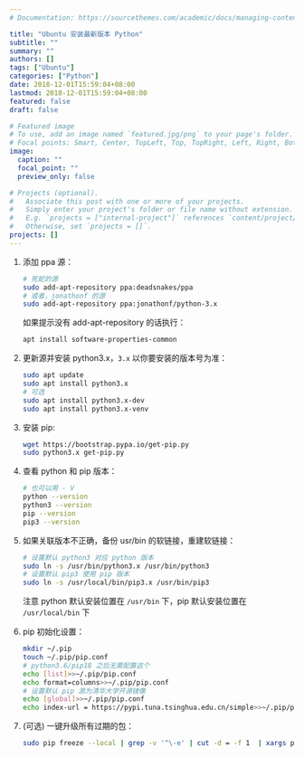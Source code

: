 ```yaml
---
# Documentation: https://sourcethemes.com/academic/docs/managing-content/

title: "Ubuntu 安装最新版本 Python"
subtitle: ""
summary: ""
authors: []
tags: ["Ubuntu"]
categories: ["Python"]
date: 2018-12-01T15:59:04+08:00
lastmod: 2018-12-01T15:59:04+08:00
featured: false
draft: false

# Featured image
# To use, add an image named `featured.jpg/png` to your page's folder.
# Focal points: Smart, Center, TopLeft, Top, TopRight, Left, Right, BottomLeft, Bottom, BottomRight.
image:
  caption: ""
  focal_point: ""
  preview_only: false

# Projects (optional).
#   Associate this post with one or more of your projects.
#   Simply enter your project's folder or file name without extension.
#   E.g. `projects = ["internal-project"]` references `content/project/deep-learning/index.md`.
#   Otherwise, set `projects = []`.
projects: []
---
```


1. 添加 ppa 源：

    ```bash
    # 死蛇的源
    sudo add-apt-repository ppa:deadsnakes/ppa
    # 或者，jonathonf 的源
    sudo add-apt-repository ppa:jonathonf/python-3.x
    ```

    如果提示没有 add-apt-repository 的话执行：

    ```bash
    apt install software-properties-common
    ```

2. 更新源并安装 python3.x，`3.x` 以你要安装的版本号为准：

    ```bash
    sudo apt update
    sudo apt install python3.x
    # 可选
    sudo apt install python3.x-dev
    sudo apt install python3.x-venv
    ```

3. 安装 pip:

    ```bash
    wget https://bootstrap.pypa.io/get-pip.py
    sudo python3.x get-pip.py
    ```

4. 查看 python 和 pip 版本：

    ```bash
    # 也可以用 - V
    python --version
    python3 --version
    pip --version
    pip3 --version
    ```

5. 如果关联版本不正确，备份 usr/bin 的软链接，重建软链接：

    ```bash
    # 设置默认 python3 对应 python 版本
    sudo ln -s /usr/bin/python3.x /usr/bin/python3
    # 设置默认 pip3 使用 pip 版本
    sudo ln -s /usr/local/bin/pip3.x /usr/bin/pip3
    ```

    注意 python 默认安装位置在 `/usr/bin` 下，pip 默认安装位置在 `/usr/local/bin` 下

6. pip 初始化设置：

    ```bash
    mkdir ~/.pip
    touch ~/.pip/pip.conf
    # python3.6/pip18 之后无需配置这个
    echo [list]>>~/.pip/pip.conf
    echo format=columns>>~/.pip/pip.conf
    # 设置默认 pip 源为清华大学开源镜像
    echo [global]>>~/.pip/pip.conf
    echo index-url = https://pypi.tuna.tsinghua.edu.cn/simple>>~/.pip/pip.conf
    ```

7. (可选) 一键升级所有过期的包：

    ```bash
    sudo pip freeze --local | grep -v '^\-e' | cut -d = -f 1  | xargs pip install -U
    ```

